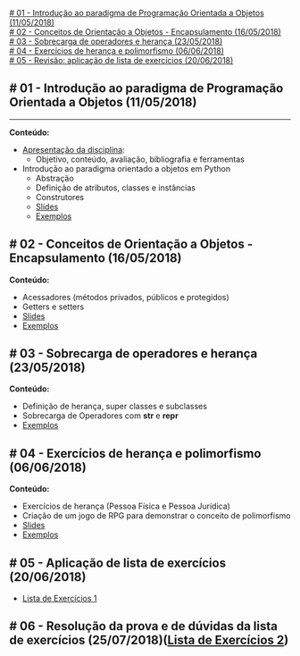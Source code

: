 [\# 01 - Introdução ao paradigma de Programação Orientada a Objetos (11/05/2018)](#-01---introdução-ao-paradigma-de-programação-orientada-a-objetos-11052018)<br>
[\# 02 - Conceitos de Orientação a Objetos - Encapsulamento (16/05/2018)](#-02---conceitos-de-orientação-a-objetos---encapsulamento-16052018)<br>
[\# 03 - Sobrecarga de operadores e herança (23/05/2018)](#-03---sobrecarga-de-operadores-e-herança-23052018)<br>
[\# 04 - Exercícios de herança e polimorfismo (06/06/2018)](#-04---exercícios-de-herança-e-polimorfismo-06062018)<br>
[\# 05 - Revisão: aplicação de lista de exercícios (20/06/2018)](#-05---revisão-aplicação-de-lista-de-exercícios-20062018)<br>

## \# 01 - Introdução ao paradigma de Programação Orientada a Objetos (11/05/2018)
---
**Conteúdo:**
- [Apresentação da disciplina](https://ifpb.github.io/intin-poo):
  - Objetivo, conteúdo, avaliação, bibliografia e ferramentas
- Introdução ao paradigma orientado a objetos em Python
  - Abstração
  - Definição de atributos, classes e instâncias
  - Construtores
  - [Slides](../assets/slides/poo-aula01.pdf)
  - [Exemplos](https://github.com/ifpb/intin-poo/tree/master/assets/exemplos/01-introducao)

## \# 02 - Conceitos de Orientação a Objetos - Encapsulamento (16/05/2018)
**Conteúdo:**
- Acessadores (métodos privados, públicos e protegidos)
- Getters e setters
- [Slides](../assets/slides/poo-aula02.pdf)
- [Exemplos](https://github.com/ifpb/intin-poo/tree/master/assets/exemplos/02-encapsulamento)

## \# 03 - Sobrecarga de operadores e herança (23/05/2018)<br>
**Conteúdo:**
- Definição de herança, super classes e subclasses
- Sobrecarga de Operadores com __str__ e __repr__
- [Exemplos](https://github.com/ifpb/intin-poo/tree/master/assets/exemplos/03-heranca)

## \# 04 - Exercícios de herança e polimorfismo (06/06/2018)
**Conteúdo:**
- Exercícios de herança (Pessoa Física e Pessoa Jurídica)
- Criação de um jogo de RPG para demonstrar o conceito de polimorfismo
- [Slides](../assets/slides/poo-aula03.pdf)
- [Exemplos](https://github.com/ifpb/intin-poo/tree/master/assets/exemplos/04-polimorfismo)

## \# 05 - Aplicação de lista de exercícios (20/06/2018)
- [Lista de Exercícios 1](../assets/listas/LISTA-01.md)

## \# 06 - Resolução da prova e de dúvidas da lista de exercícios (25/07/2018)([Lista de Exercícios 2](../assets/listas/LISTA-02.html))
